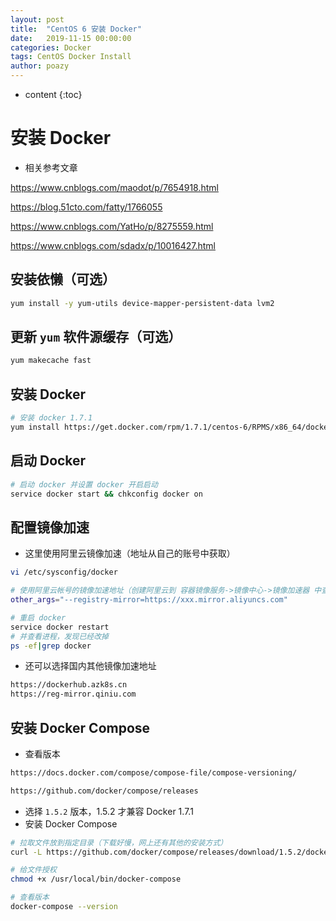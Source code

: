 ```yaml
---
layout: post
title:  "CentOS 6 安装 Docker"
date:   2019-11-15 00:00:00
categories: Docker
tags: CentOS Docker Install
author: poazy
---
```


* content
{:toc}

# 安装 Docker

* 相关参考文章

https://www.cnblogs.com/maodot/p/7654918.html 

https://blog.51cto.com/fatty/1766055 

https://www.cnblogs.com/YatHo/p/8275559.html 

https://www.cnblogs.com/sdadx/p/10016427.html 

## 安装依懒（可选）

```bash
yum install -y yum-utils device-mapper-persistent-data lvm2
```

## 更新 `yum` 软件源缓存（可选）

```bash
yum makecache fast
```

## 安装 Docker

```bash
# 安装 docker 1.7.1
yum install https://get.docker.com/rpm/1.7.1/centos-6/RPMS/x86_64/docker-engine-1.7.1-1.el6.x86_64.rpm
```

## 启动 Docker

```bash
# 启动 docker 并设置 docker 开启启动
service docker start && chkconfig docker on
```

## 配置镜像加速

* 这里使用阿里云镜像加速（地址从自己的账号中获取）

```bash
vi /etc/sysconfig/docker
```

```bash
# 使用阿里云帐号的镜像加速地址（创建阿里云到 容器镜像服务->镜像中心->镜像加速器 中查看）
other_args="--registry-mirror=https://xxx.mirror.aliyuncs.com"
```

```bash
# 重启 docker
service docker restart
# 并查看进程，发现已经改掉
ps -ef|grep docker
```

* 还可以选择国内其他镜像加速地址

```bash
https://dockerhub.azk8s.cn
https://reg-mirror.qiniu.com
```

## 安装 Docker  Compose

* 查看版本

```html
https://docs.docker.com/compose/compose-file/compose-versioning/

https://github.com/docker/compose/releases
```

* 选择 `1.5.2` 版本，1.5.2 才兼容 Docker 1.7.1
* 安装 Docker Compose

```bash
# 拉取文件放到指定目录（下载好慢，网上还有其他的安装方式）
curl -L https://github.com/docker/compose/releases/download/1.5.2/docker-compose-`uname -s`-`uname -m` > /usr/local/bin/docker-compose

# 给文件授权
chmod +x /usr/local/bin/docker-compose

# 查看版本
docker-compose --version
```
